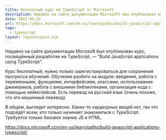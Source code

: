 ```yaml
---
title: Бесплатный курс по TypeScript от Microsoft
description: Недавно на сайте документации Microsoft был опубликован курс, посвящённый разработке на TypeScript
date: 2021-04-12
url: https://docs.microsoft.com/en-us/learn/paths/build-javascript-applications-typescript/
tags:
  - typescript
layout: layouts/post.njk
---
```

Недавно на сайте документации Microsoft был опубликован курс, посвящённый разработке на TypeScript, — "Build JavaScript applications using TypeScript".

Курс бесплатный, нужно только зарегистрироваться для сохранения прогресса обучения. Обучение разбито на модули: введение, работа с переменными, функциями, интерфейсами, классами, использование дженериков, работа с внешними библиотеками, организация кода с помощью неймспейсов. Есть перевод на русский язык (очень похоже, что это машинный перевод).

В общем, выглядит интересно. Каких-то хардкорных вещей нет, так что подойдёт всем, кто только начинает знакомиться с TypeScript. Требуется только базовое знание JS и HTML.

https://docs.microsoft.com/en-us/learn/paths/build-javascript-applications-typescript/
